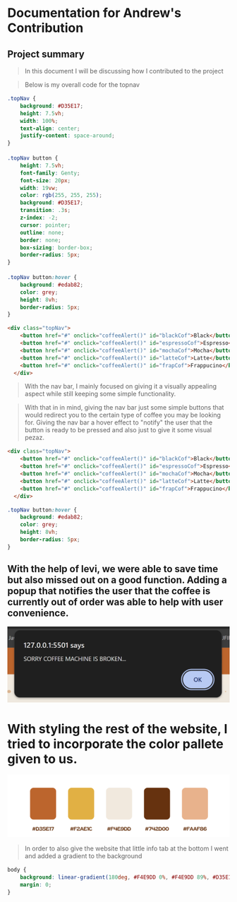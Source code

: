 # Documentation for Andrew's Contribution

## Project summary

> In this document I will be discussing how I contributed to the project

> Below is my overall code for the topnav

```css
.topNav {
    background: #D35E17;
    height: 7.5vh;
    width: 100%;
    text-align: center;
    justify-content: space-around;
}

.topNav button {
    height: 7.5vh;
    font-family: Genty;
    font-size: 20px;
    width: 19vw;
    color: rgb(255, 255, 255);
    background: #D35E17;
    transition: .3s;
    z-index: -2;
    cursor: pointer;
    outline: none;
    border: none;
    box-sizing: border-box;
    border-radius: 5px;
}

.topNav button:hover {
    background: #edab82;
    color: grey;
    height: 8vh;
    border-radius: 5px;
}
```
```html
<div class="topNav">
    <button href="#" onclick="coffeeAlert()" id="blackCof">Black</button>
    <button href="#" onclick="coffeeAlert()" id="espressoCof">Espresso</button>
    <button href="#" onclick="coffeeAlert()" id="mochaCof">Mocha</button>
    <button href="#" onclick="coffeeAlert()" id="latteCof">Latte</button>
    <button href="#" onclick="coffeeAlert()" id="frapCof">Frappucino</button>
  </div>
  ```

> With the nav bar, I mainly focused on giving it a visually appealing aspect while still keeping some simple functionality. 

> With that in in mind, giving the nav bar just some simple buttons that would redirect you to the certain type of coffee you may be looking for. Giving the nav bar a hover effect to "notify" the user that the button is ready to be pressed and also just to give it some visual pezaz.

```html
<div class="topNav">
    <button href="#" onclick="coffeeAlert()" id="blackCof">Black</button>
    <button href="#" onclick="coffeeAlert()" id="espressoCof">Espresso</button>
    <button href="#" onclick="coffeeAlert()" id="mochaCof">Mocha</button>
    <button href="#" onclick="coffeeAlert()" id="latteCof">Latte</button>
    <button href="#" onclick="coffeeAlert()" id="frapCof">Frappucino</button>
  </div>
```
```css
.topNav button:hover {
    background: #edab82;
    color: grey;
    height: 8vh;
    border-radius: 5px;
}
```

## With the help of levi, we were able to save time but also missed out on a good function. Adding a popup that notifies the user that the coffee is currently out of order was able to help with user convenience.

![Alt text](<coffee maching broke.PNG>)


# With styling the rest of the website, I tried to incorporate the color pallete given to us.

![Alt text](<coffee pallete.PNG>)


>In order to also give the website that little info tab at the bottom I went and added a gradient to the background

```css
body {
    background: linear-gradient(180deg, #F4E9DD 0%, #F4E9DD 89%, #D35E17 89%, #D35E17 100%);
    margin: 0;
}
```